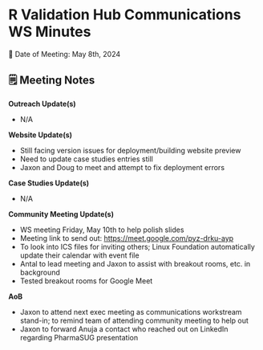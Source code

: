 # R Validation Hub Communications WS Minutes

📅 Date of Meeting: May 8th, 2024

## 🗒️ Meeting Notes

**Outreach Update(s)**

-   N/A

**Website Update(s)**

-   Still facing version issues for deployment/building website preview
-   Need to update case studies entries still
-   Jaxon and Doug to meet and attempt to fix deployment errors

**Case Studies Update(s)**

-   N/A

**Community Meeting Update(s)**

-   WS meeting Friday, May 10th to help polish slides
-   Meeting link to send out: https://meet.google.com/pyz-drku-ayp
-   To look into ICS files for inviting others; Linux Foundation automatically update their calendar with event file
-   Antal to lead meeting and Jaxon to assist with breakout rooms, etc. in background
-   Tested breakout rooms for Google Meet

**AoB**

-   Jaxon to attend next exec meeting as communications workstream stand-in; to remind team of attending community meeting to help out
-   Jaxon to forward Anuja a contact who reached out on LinkedIn regarding PharmaSUG presentation
